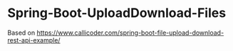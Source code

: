 # Spring-Boot-UploadDownload-Files

Based on https://www.callicoder.com/spring-boot-file-upload-download-rest-api-example/
